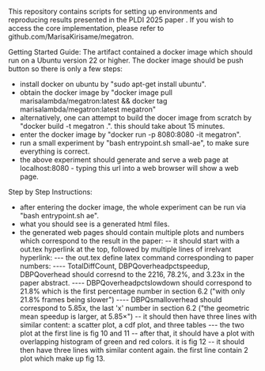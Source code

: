 This repository contains scripts for setting up environments and reproducing results presented in the PLDI 2025 paper <Spineless Traversal for Web Layout Invalidation>. If you wish to access the core implementation, please refer to github.com/MarisaKirisame/megatron. 

Getting Started Guide:
The artifact contained a docker image which should run on a Ubuntu version 22 or higher.
The docker image should be push button so there is only a few steps:
- install docker on ubuntu by "sudo apt-get install ubuntu".
- obtain the docker image by "docker image pull marisalambda/megatron:latest && docker tag marisalambda/megatron:latest megatron"
- alternatively, one can attempt to build the docer image from scratch by "docker build -t megatron .". this should take about 15 minutes.
- enter the docker image by "docker run -p 8080:8080 -it megatron".
- run a small experiment by "bash entrypoint.sh small-ae", to make sure everything is correct.
- the above experiment should generate and serve a web page at localhost:8080 - typing this url into a web browser will show a web page.

Step by Step Instructions:
- after entering the docker image, the whole experiment can be run via "bash entrypoint.sh ae".
- what you should see is a generated html files.
- the generated web pages should contain multiple plots and numbers which correspond to the result in the paper:
-- it should start with a out.tex hyperlink at the top, followed by multiple lines of irrelvant hyperlink:
--- the out.tex define latex command corresponding to paper numbers:
---- TotalDiffCount, DBPQoverheadpctspeedup, DBPQoverhead should corresnd to the 2216, 78.2%, and 3.23x in the paper abstract.
---- DBPQoverheadpctslowdown should correspond to 21.8% which is the first percentage number in section 6.2 ("with only 21.8% frames being slower")
---- DBPQsmalloverhead should correspond to 5.85x, the last 'x' number in section 6.2 ("the geometric mean speedup is larger, at 5.85×")
-- it should then have three lines with similar content: a scatter plot, a cdf plot, and three tables
--- the two plot at the first line is fig 10 and 11
-- after that, it should have a plot with overlapping histogram of green and red colors. it is fig 12
-- it should then have three lines with similar content again. the first line contain 2 plot which make up fig 13.
